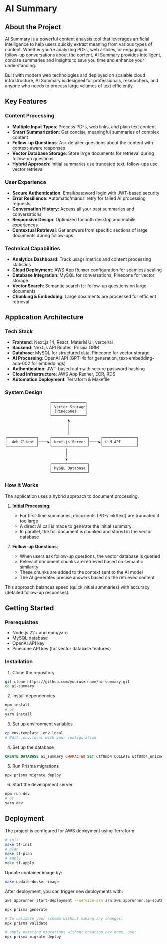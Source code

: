 # AI Summary

## About the Project

[AI Summary](https://j2bqkag4wy.ap-southeast-1.awsapprunner.com/) is a powerful content analysis tool that leverages artificial intelligence to help users quickly extract meaning from various types of content. Whether you're analyzing PDFs, web articles, or engaging in follow-up conversations about the content, AI Summary provides intelligent, concise summaries and insights to save you time and enhance your understanding.

Built with modern web technologies and deployed on scalable cloud infrastructure, AI Summary is designed for professionals, researchers, and anyone who needs to process large volumes of text efficiently.

## Key Features

### Content Processing
- **Multiple Input Types**: Process PDFs, web links, and plain text content
- **Smart Summarization**: Get concise, meaningful summaries of complex content
- **Follow-up Questions**: Ask detailed questions about the content with context-aware responses
- **Vector Database Storage**: Store large documents for retrieval during follow-up questions
- **Hybrid Approach**: Initial summaries use truncated text, follow-ups use vector retrieval

### User Experience
- **Secure Authentication**: Email/password login with JWT-based security
- **Error Resilience**: Automatic/manual retry for failed AI processing requests
- **Conversation History**: Access all your past summaries and conversations
- **Responsive Design**: Optimized for both desktop and mobile experiences
- **Contextual Retrieval**: Get answers from specific sections of large documents during follow-ups

### Technical Capabilities
- **Analytics Dashboard**: Track usage metrics and content processing statistics
- **Cloud Deployment**: AWS App Runner configuration for seamless scaling
- **Database Integration**: MySQL for conversations, Pinecone for vector storage
- **Vector Search**: Semantic search for follow-up questions on large documents
- **Chunking & Embedding**: Large documents are processed for efficient retrieval

## Application Architecture

### Tech Stack
- **Frontend**: Next.js 14, React, Material UI, vercel/ai
- **Backend**: Next.js API Routes, Prisma ORM
- **Database**: MySQL for structured data, Pinecone for vector storage
- **AI Processing**: OpenAI API (GPT-4o for generation, text-embedding-ada-002 for embeddings)
- **Authentication**: JWT-based auth with secure password hashing
- **Cloud infrastructure**: AWS App Runner, ECR, RDS
- **Automation Deployment**: Terraform & Makefile

### System Design
```
                    ┌───────────────┐
                    │ Vector Storage│
                    │ (Pinecone)    │
                    └───────────────┘
                            ▲
                            │
                            │
                            │
┌─────────────┐     ┌────────────────┐     ┌───────────────┐
│  Web Client │────▶│ Next.js Server │────▶│ LLM API       │
└─────────────┘     └────────────────┘     └───────────────┘
                           │
                           │
                           ▼
                    ┌────────────────┐    
                    │ MySQL Database │    
                    └────────────────┘    
```

### How It Works

The application uses a hybrid approach to document processing:

1. **Initial Processing**:
   - For first-time summaries, documents (PDF/link/text) are truncated if too large
   - A direct AI call is made to generate the initial summary
   - In parallel, the full document is chunked and stored in the vector database

2. **Follow-up Questions**:
   - When users ask follow-up questions, the vector database is queried
   - Relevant document chunks are retrieved based on semantic similarity
   - These chunks are added to the context sent to the AI model
   - The AI generates precise answers based on the retrieved content

This approach balances speed (quick initial summaries) with accuracy (detailed follow-up responses).

## Getting Started

### Prerequisites
- Node.js 22+ and npm/yarn
- MySQL database
- OpenAI API key
- Pinecone API key (for vector database features)

### Installation

1. Clone the repository
```bash
git clone https://github.com/yourusername/ai-summary.git
cd ai-summary
```

2. Install dependencies
```bash
npm install
# or
yarn install
```

3. Set up environment variables
```bash
cp env.template .env.local
# Edit .env.local with your configuration
```

4. Set up the database
```sql
CREATE DATABASE ai_summary CHARACTER SET utf8mb4 COLLATE utf8mb4_unicode_ci;
```

5. Run Prisma migrations
```bash
npx prisma migrate deploy
```

6. Start the development server
```bash
npm run dev
# or
yarn dev
```

## Deployment

The project is configured for AWS deployment using Terraform:

```bash
# init
make tf-init
# plan
make tf-plan
# apply
make tf-apply
```

Update container image by:
```bash
make update-docker-image
```

After deployment, you can trigger new deployments with:

```bash
aws apprunner start-deployment --service-arn arn:aws:apprunner:ap-southeast-1:922446598046:service/ai-summary-app/29ea7e03880f49c5b2af67ce6f79df79
```

```bash
npx prisma generate

# To validate your schema without making any changes:
npx prisma validate

# apply existing migrations without creating new ones, use:
npx prisma migrate deploy
```